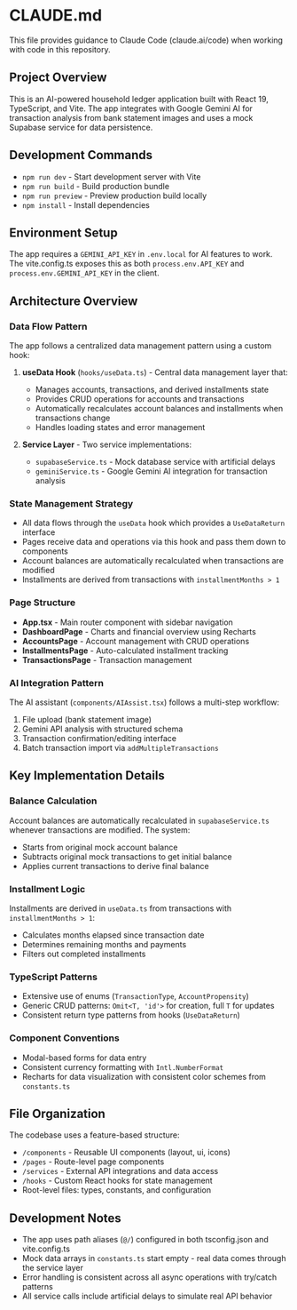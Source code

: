 # CLAUDE.md

This file provides guidance to Claude Code (claude.ai/code) when working with code in this repository.

## Project Overview

This is an AI-powered household ledger application built with React 19, TypeScript, and Vite. The app integrates with Google Gemini AI for transaction analysis from bank statement images and uses a mock Supabase service for data persistence.

## Development Commands

- `npm run dev` - Start development server with Vite
- `npm run build` - Build production bundle
- `npm run preview` - Preview production build locally
- `npm install` - Install dependencies

## Environment Setup

The app requires a `GEMINI_API_KEY` in `.env.local` for AI features to work. The vite.config.ts exposes this as both `process.env.API_KEY` and `process.env.GEMINI_API_KEY` in the client.

## Architecture Overview

### Data Flow Pattern
The app follows a centralized data management pattern using a custom hook:

1. **useData Hook** (`hooks/useData.ts`) - Central data management layer that:
   - Manages accounts, transactions, and derived installments state
   - Provides CRUD operations for accounts and transactions  
   - Automatically recalculates account balances and installments when transactions change
   - Handles loading states and error management

2. **Service Layer** - Two service implementations:
   - `supabaseService.ts` - Mock database service with artificial delays
   - `geminiService.ts` - Google Gemini AI integration for transaction analysis

### State Management Strategy
- All data flows through the `useData` hook which provides a `UseDataReturn` interface
- Pages receive data and operations via this hook and pass them down to components
- Account balances are automatically recalculated when transactions are modified
- Installments are derived from transactions with `installmentMonths > 1`

### Page Structure
- **App.tsx** - Main router component with sidebar navigation
- **DashboardPage** - Charts and financial overview using Recharts
- **AccountsPage** - Account management with CRUD operations
- **InstallmentsPage** - Auto-calculated installment tracking
- **TransactionsPage** - Transaction management

### AI Integration Pattern
The AI assistant (`components/AIAssist.tsx`) follows a multi-step workflow:
1. File upload (bank statement image)
2. Gemini API analysis with structured schema
3. Transaction confirmation/editing interface  
4. Batch transaction import via `addMultipleTransactions`

## Key Implementation Details

### Balance Calculation
Account balances are automatically recalculated in `supabaseService.ts` whenever transactions are modified. The system:
- Starts from original mock account balance
- Subtracts original mock transactions to get initial balance
- Applies current transactions to derive final balance

### Installment Logic
Installments are derived in `useData.ts` from transactions with `installmentMonths > 1`:
- Calculates months elapsed since transaction date
- Determines remaining months and payments
- Filters out completed installments

### TypeScript Patterns
- Extensive use of enums (`TransactionType`, `AccountPropensity`)
- Generic CRUD patterns: `Omit<T, 'id'>` for creation, full `T` for updates
- Consistent return type patterns from hooks (`UseDataReturn`)

### Component Conventions
- Modal-based forms for data entry
- Consistent currency formatting with `Intl.NumberFormat`
- Recharts for data visualization with consistent color schemes from `constants.ts`

## File Organization

The codebase uses a feature-based structure:
- `/components` - Reusable UI components (layout, ui, icons)
- `/pages` - Route-level page components
- `/services` - External API integrations and data access
- `/hooks` - Custom React hooks for state management
- Root-level files: types, constants, and configuration

## Development Notes

- The app uses path aliases (`@/`) configured in both tsconfig.json and vite.config.ts
- Mock data arrays in `constants.ts` start empty - real data comes through the service layer
- Error handling is consistent across all async operations with try/catch patterns
- All service calls include artificial delays to simulate real API behavior